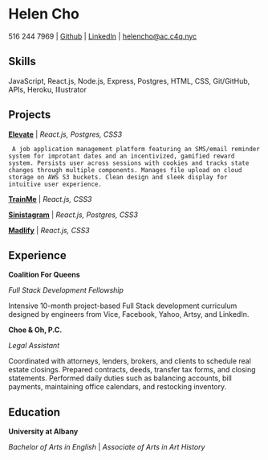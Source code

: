 # Helen Cho

516 244 7969 | [Github](https://github.com/helencho) | [LinkedIn](https://www.linkedin.com/in/haeyoungcho/) | helencho@ac.c4q.nyc

## Skills

JavaScript, React.js, Node.js, Express, Postgres, HTML, CSS, Git/GitHub, APIs, Heroku, Illustrator


## Projects

[**Elevate**](https://github.com/davidyshin/elevate) | *React.js, Postgres, CSS3*

     A job application management platform featuring an SMS/email reminder system for improtant dates and an incentivized, gamified reward system. Persists user across sessions with cookies and tracks state changes through multiple components. Manages file upload on cloud storage on AWS S3 buckets. Clean design and sleek display for intuitive user experience.

[**TrainMe**](https://github.com/helencho/trainme) | *React.js, CSS3*

[**Sinistagram**]() | *React.js, Postgres, CSS3* 

[**Madlify**]() | *React.js, CSS3* 


## Experience

**Coalition For Queens**

*Full Stack Development Fellowship*

  Intensive 10-month project-based Full Stack development curriculum designed by engineers from Vice, Facebook, Yahoo, Artsy, and LinkedIn.

**Choe & Oh, P.C.**

*Legal Assistant*

  Coordinated with attorneys, lenders, brokers, and clients to schedule real estate closings. Prepared contracts, deeds, transfer tax forms, and closing statements. Performed daily duties such as balancing accounts, bill payments, maintaining office calendars, and restocking inventory.


## Education 

**University at Albany**

*Bachelor of Arts in English* | *Associate of Arts in Art History*

